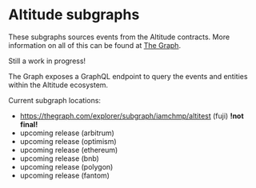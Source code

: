 # Altitude subgraphs
These subgraphs sources events from the Altitude contracts. More information on all of this can be found at [The Graph](https://thegraph.com/docs/en/).

Still a work in progress!

The Graph exposes a GraphQL endpoint to query the events and entities within the Altitude ecosystem.

Current subgraph locations:

   + https://thegraph.com/explorer/subgraph/iamchmp/altitest (fuji) **!not final!**
   + upcoming release (arbitrum)
   + upcoming release (optimism)
   + upcoming release (ethereum)
   + upcoming release (bnb)
   + upcoming release (polygon)
   + upcoming release (fantom)
